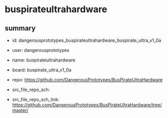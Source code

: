 # buspirateultrahardware
 
## summary 
* id: dangerousprototypes_buspirateultrahardware_buspirate_ultra_v1_0a
* user: dangerousprototypes
* name: buspirateultrahardware
* board: buspirate_ultra_v1_0a
* repo: https://github.com/DangerousPrototypes/BusPirateUltraHardware



* src_file_repo_sch: 
* src_file_repo_sch_link: https://github.com/DangerousPrototypes/BusPirateUltraHardware/tree/master/






